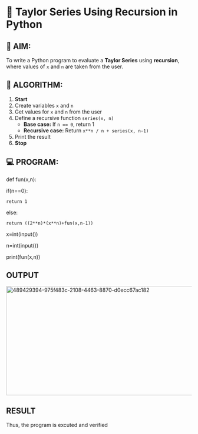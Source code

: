 # 📐 Taylor Series Using Recursion in Python

## 🎯 AIM:
To write a Python program to evaluate a **Taylor Series** using **recursion**, where values of `x` and `n` are taken from the user.

## 🧠 ALGORITHM:

1. **Start**
2. Create variables `x` and `n`
3. Get values for `x` and `n` from the user
4. Define a recursive function `series(x, n)`
   - **Base case:** If `n == 0`, return 1
   - **Recursive case:** Return `x**n / n + series(x, n-1)`
5. Print the result
6. **Stop**

## 💻 PROGRAM:

def fun(x,n):

if(n==0):
  
    return 1 

else:
  
    return ((2**n)*(x**n)+fun(x,n-1))
x=int(input())

n=int(input())

print(fun(x,n))

## OUTPUT
<img width="840" height="297" alt="489429394-975f483c-2108-4463-8870-d0ecc67ac182" src="https://github.com/user-attachments/assets/7140c0c3-7c75-4f8c-9019-057c6efb8aaf" />


## RESULT

Thus, the program is excuted and verified
